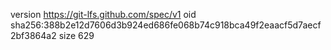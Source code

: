 version https://git-lfs.github.com/spec/v1
oid sha256:388b2e12d7606d3b924ed686fe068b74c918bca49f2eaacf5d7aecf2bf3864a2
size 629

